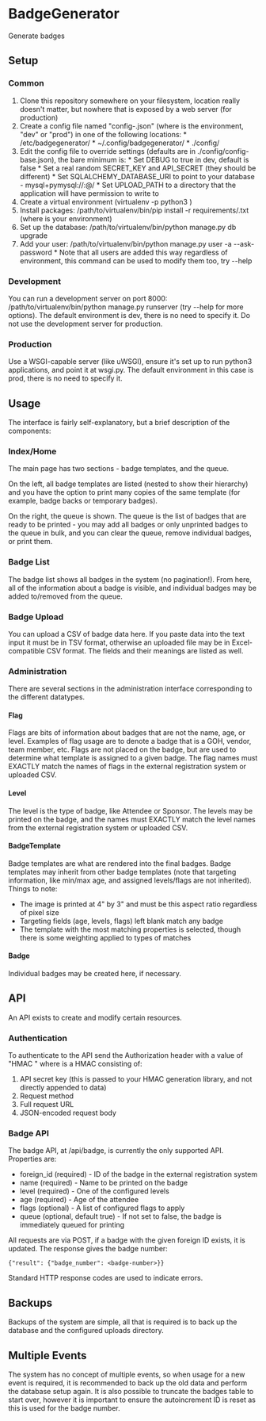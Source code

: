 # BadgeGenerator

Generate badges

## Setup

### Common

  1. Clone this repository somewhere on your filesystem, location really doesn't matter, but nowhere that is exposed by a web server (for production)
  2. Create a config file named "config-<env>.json" (where <env> is the environment, "dev" or "prod") in one of the following locations:
    * /etc/badgegenerator/
    * ~/.config/badgegenerator/
    * ./config/
  3. Edit the config file to override settings (defaults are in ./config/config-base.json), the bare minimum is:
    * Set DEBUG to true in dev, default is false
    * Set a real random SECRET_KEY and API_SECRET (they should be different)
    * Set SQLALCHEMY_DATABASE_URI to point to your database - mysql+pymysql://<username>:<password>@<hostname>/<dbname>
    * Set UPLOAD_PATH to a directory that the application will have permission to write to
  4. Create a virtual environment (virtualenv -p python3 <location>)
  5. Install packages: /path/to/virtualenv/bin/pip install -r requirements/<env>.txt (where <env> is your environment)
  6. Set up the database: /path/to/virtualenv/bin/python manage.py db upgrade
  7. Add your user: /path/to/virtualenv/bin/python manage.py user -a <username> --ask-password
    * Note that all users are added this way regardless of environment, this command can be used to modify them too, try --help

### Development

You can run a development server on port 8000: /path/to/virtualenv/bin/python manage.py runserver (try --help for more options).
The default environment is dev, there is no need to specify it.  Do not use the development server for production.

### Production

Use a WSGI-capable server (like uWSGI), ensure it's set up to run python3 applications, and point it at wsgi.py.  The default
environment in this case is prod, there is no need to specify it.

## Usage

The interface is fairly self-explanatory, but a brief description of the components:

### Index/Home

The main page has two sections - badge templates, and the queue.

On the left, all badge templates are listed (nested to show their hierarchy) and you have the option to print many copies
of the same template (for example, badge backs or temporary badges).

On the right, the queue is shown.  The queue is the list of badges that are ready to be printed - you may add all badges
or only unprinted badges to the queue in bulk, and you can clear the queue, remove individual badges, or print them.

### Badge List

The badge list shows all badges in the system (no pagination!).  From here, all of the information about a badge is visible,
and individual badges may be added to/removed from the queue.

### Badge Upload

You can upload a CSV of badge data here.  If you paste data into the text input it must be in TSV format, otherwise an uploaded
file may be in Excel-compatible CSV format.  The fields and their meanings are listed as well.

### Administration

There are several sections in the administration interface corresponding to the different datatypes.

#### Flag

Flags are bits of information about badges that are not the name, age, or level.  Examples of flag usage are to denote a
badge that is a GOH, vendor, team member, etc.  Flags are not placed on the badge, but are used to determine what template
is assigned to a given badge.  The flag names must EXACTLY match the names of flags in the external registration system or
uploaded CSV.

#### Level

The level is the type of badge, like Attendee or Sponsor.  The levels may be printed on the badge, and the names must
EXACTLY match the level names from the external registration system or uploaded CSV.

#### BadgeTemplate

Badge templates are what are rendered into the final badges.  Badge templates may inherit from other badge templates (note
that targeting information, like min/max age, and assigned levels/flags are not inherited).  Things to note:

  * The image is printed at 4" by 3" and must be this aspect ratio regardless of pixel size
  * Targeting fields (age, levels, flags) left blank match any badge
  * The template with the most matching properties is selected, though there is some weighting applied to types of matches

#### Badge

Individual badges may be created here, if necessary.

## API

An API exists to create and modify certain resources.

### Authentication

To authenticate to the API send the Authorization header with a value of "HMAC <hmac>" where <hmac> is a HMAC consisting of:

  1. API secret key (this is passed to your HMAC generation library, and not directly appended to data)
  2. Request method
  3. Full request URL
  4. JSON-encoded request body

### Badge API

The badge API, at /api/badge, is currently the only supported API.  Properties are:

  * foreign_id (required) - ID of the badge in the external registration system
  * name (required) - Name to be printed on the badge
  * level (required) - One of the configured levels
  * age (required) - Age of the attendee
  * flags (optional) - A list of configured flags to apply
  * queue (optional, default true) - If not set to false, the badge is immediately queued for printing

All requests are via POST, if a badge with the given foreign ID exists, it is updated.  The response gives the badge number:

    {"result": {"badge_number": <badge-number>}}

Standard HTTP response codes are used to indicate errors.

## Backups

Backups of the system are simple, all that is required is to back up the database and the configured uploads directory.

## Multiple Events

The system has no concept of multiple events, so when usage for a new event is required, it is recommended to back up
the old data and perform the database setup again.  It is also possible to truncate the badges table to start over, however
it is important to ensure the autoincrement ID is reset as this is used for the badge number.
